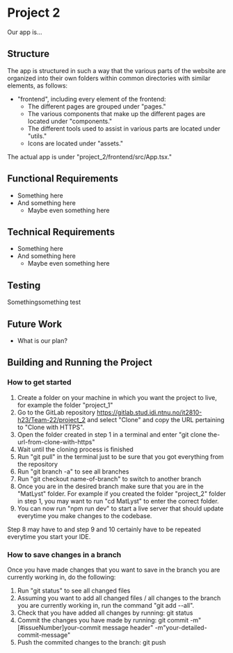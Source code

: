 # Project 2
Our app is...

## Structure
The app is structured in such a way that the various parts of the website are organized into their own folders within common directories with similar elements, as follows:
* "frontend", including every element of the frontend:
    - The different pages are grouped under "pages."
    - The various components that make up the different pages are located under "components."
    - The different tools used to assist in various parts are located under "utils."
    - Icons are located under "assets."

The actual app is under "project_2/frontend/src/App.tsx."

## Functional Requirements
* Something here
* And something here
    - Maybe even something here

## Technical Requirements
* Something here
* And something here
    - Maybe even something here

## Testing
Somethingsomething test

## Future Work
- What is our plan?

## Building and Running the Project
### How to get started
1. Create a folder on your machine in which you want the project to live, for example the folder "project_1"
2. Go to the GitLab repository https://gitlab.stud.idi.ntnu.no/it2810-h23/Team-22/project_2 and select "Clone" and copy the URL pertaining to "Clone with HTTPS".
3. Open the folder created in step 1 in a terminal and enter "git clone the-url-from-clone-with-https"
4. Wait until the cloning process is finished
5. Run "git pull" in the terminal just to be sure that you got everything from the repository
6. Run "git branch -a" to see all branches
7. Run "git checkout name-of-branch" to switch to another branch
8. Once you are in the desired branch make sure that you are in the "MatLyst" folder. For example if you created the folder "project_2" folder in step 1, you may want to run "cd MatLyst" to enter the correct folder.
9. You can now run "npm run dev" to start a live server that should update everytime you make changes to the codebase.

Step 8 may  have to and step 9 and 10 certainly  have to be repeated everytime you start your IDE. 

### How to save changes in a branch
Once you have made changes that you want to save in the branch you are currently working in, do the following:
1. Run "git status" to see all changed files
2. Assuming you want to add all changed files / all changes to the branch you are currently working in, run the command "git add --all".
5. Check that you have added all changes by running: git status
4. Commit the changes you have made by running: git commit -m"[#issueNumber]your-commit message header" -m"your-detailed-commit-message"
5. Push the commited changes to the branch: git push